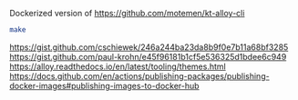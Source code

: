 Dockerized version of https://github.com/motemen/kt-alloy-cli

```bash
make
```

https://gist.github.com/cschiewek/246a244ba23da8b9f0e7b11a68bf3285
https://gist.github.com/paul-krohn/e45f96181b1cf5e536325d1bdee6c949
https://alloy.readthedocs.io/en/latest/tooling/themes.html
https://docs.github.com/en/actions/publishing-packages/publishing-docker-images#publishing-images-to-docker-hub